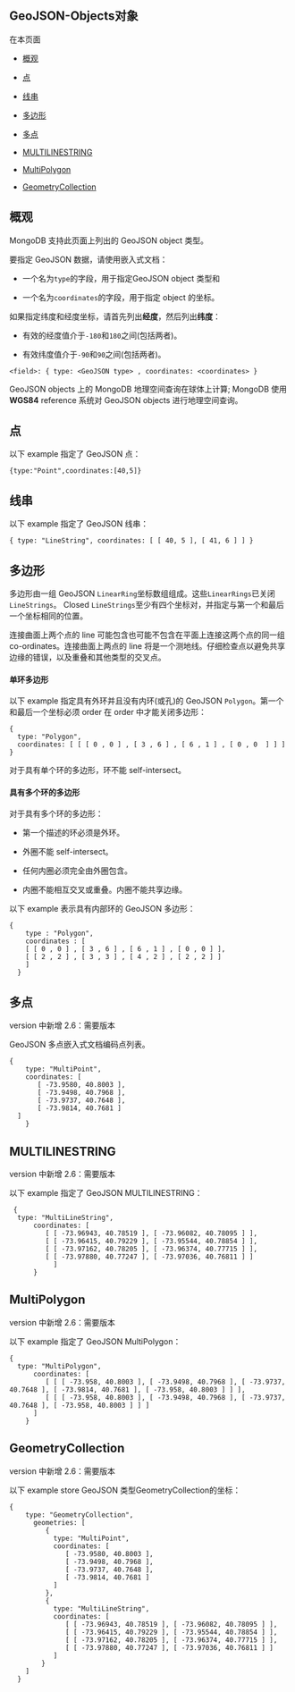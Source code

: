 ## GeoJSON-Objects对象

在本页面

*   [概观](#概观)

*   [点](#点)

*   [线串](#线串)

*   [多边形](#多边形)

*   [多点](#多点)

*   [MULTILINESTRING](#id1)

*   [MultiPolygon](#id2)

*   [GeometryCollection](#id3)

## <span id="概观">概观</span>

MongoDB 支持此页面上列出的 GeoJSON object 类型。

要指定 GeoJSON 数据，请使用嵌入式文档：

*   一个名为`type`的字段，用于指定GeoJSON object 类型和

*   一个名为`coordinates`的字段，用于指定 object 的坐标。

如果指定纬度和经度坐标，请首先列出**经度**，然后列出**纬度**：

*   有效的经度值介于`-180`和`180`之间(包括两者)。

* 有效纬度值介于`-90`和`90`之间(包括两者)。

```shell
<field>: { type: <GeoJSON type> , coordinates: <coordinates> }
```

GeoJSON objects 上的 MongoDB 地理空间查询在球体上计算; MongoDB 使用**WGS84** reference 系统对 GeoJSON objects 进行地理空间查询。

## <span id="点">点</span>

以下 example 指定了 GeoJSON 点：

```shell
{type:"Point",coordinates:[40,5]}
```


## <span id="线串">线串</span>

以下 example 指定了 GeoJSON 线串：

```shell
{ type: "LineString", coordinates: [ [ 40, 5 ], [ 41, 6 ] ] } 
```


## <span id="多边形">多边形</span>

 多边形由一组 GeoJSON `LinearRing`坐标数组组成。这些`LinearRings`已关闭`LineStrings`。 Closed `LineStrings`至少有四个坐标对，并指定与第一个和最后一个坐标相同的位置。

 连接曲面上两个点的 line 可能包含也可能不包含在平面上连接这两个点的同一组 co-ordinates。连接曲面上两点的 line 将是一个测地线。仔细检查点以避免共享边缘的错误，以及重叠和其他类型的交叉点。

#### 单环多边形

以下 example 指定具有外环并且没有内环(或孔)的 GeoJSON `Polygon`。第一个和最后一个坐标必须 order 在 order 中才能关闭多边形：

```shell
{
  type: "Polygon",
  coordinates: [ [ [ 0 , 0 ] , [ 3 , 6 ] , [ 6 , 1 ] , [ 0 , 0  ] ] ]
}
```

对于具有单个环的多边形，环不能 self-intersect。

#### 具有多个环的多边形

对于具有多个环的多边形：

* 第一个描述的环必须是外环。

* 外圈不能 self-intersect。

* 任何内圈必须完全由外圈包含。

*   内圈不能相互交叉或重叠。内圈不能共享边缘。

以下 example 表示具有内部环的 GeoJSON 多边形：

```shell
{
    type : "Polygon",
    coordinates : [
    [ [ 0 , 0 ] , [ 3 , 6 ] , [ 6 , 1 ] , [ 0 , 0 ] ],
    [ [ 2 , 2 ] , [ 3 , 3 ] , [ 4 , 2 ] , [ 2 , 2 ] ]
    ]
  }
```

## <span id="多点">多点</span>

version 中新增 2.6：需要版本
    
GeoJSON 多点嵌入式文档编码点列表。
    
```shell
{
    type: "MultiPoint",
    coordinates: [
       [ -73.9580, 40.8003 ],
       [ -73.9498, 40.7968 ],
       [ -73.9737, 40.7648 ],
       [ -73.9814, 40.7681 ]
  ]
    }
```

## <span id="id1">MULTILINESTRING</span>

version 中新增 2.6：需要版本
    
以下 example 指定了 GeoJSON MULTILINESTRING：
    
```shell
 {
  type: "MultiLineString",
      coordinates: [
         [ [ -73.96943, 40.78519 ], [ -73.96082, 40.78095 ] ],
         [ [ -73.96415, 40.79229 ], [ -73.95544, 40.78854 ] ],
         [ [ -73.97162, 40.78205 ], [ -73.96374, 40.77715 ] ],
         [ [ -73.97880, 40.77247 ], [ -73.97036, 40.76811 ] ]
           ]
      }
```

## <span id="id2">MultiPolygon</span>

version 中新增 2.6：需要版本
    
以下 example 指定了 GeoJSON MultiPolygon：
    
```shell
{
  type: "MultiPolygon",
      coordinates: [
         [ [ [ -73.958, 40.8003 ], [ -73.9498, 40.7968 ], [ -73.9737, 40.7648 ], [ -73.9814, 40.7681 ], [ -73.958, 40.8003 ] ] ],
         [ [ [ -73.958, 40.8003 ], [ -73.9498, 40.7968 ], [ -73.9737, 40.7648 ], [ -73.958, 40.8003 ] ] ]
      ]
    }
```

## <span id="id3">GeometryCollection</span>

version 中新增 2.6：需要版本
    
以下 example store GeoJSON 类型GeometryCollection的坐标：
    
```shell
{
    type: "GeometryCollection",
      geometries: [
         {
           type: "MultiPoint",
           coordinates: [
              [ -73.9580, 40.8003 ],
              [ -73.9498, 40.7968 ],
              [ -73.9737, 40.7648 ],
              [ -73.9814, 40.7681 ]
           ]
         },
         {
           type: "MultiLineString",
           coordinates: [
              [ [ -73.96943, 40.78519 ], [ -73.96082, 40.78095 ] ],
              [ [ -73.96415, 40.79229 ], [ -73.95544, 40.78854 ] ],
              [ [ -73.97162, 40.78205 ], [ -73.96374, 40.77715 ] ],
              [ [ -73.97880, 40.77247 ], [ -73.97036, 40.76811 ] ]
           ]
        }
    ]
  }
```

​    





 